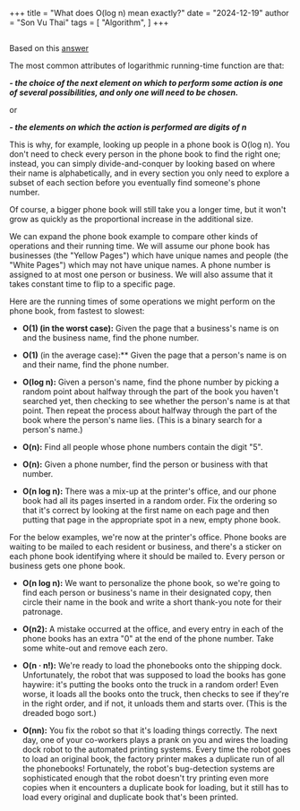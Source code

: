 +++
title = "What does O(log n) mean exactly?"
date = "2024-12-19"
author = "Son Vu Thai"
tags = [
    "Algorithm",
]
+++

##

Based on this [answer](https://stackoverflow.com/questions/2307283/what-does-olog-n-mean-exactly/2307314#2307314)

The most common attributes of logarithmic running-time function are that:

***- the choice of the next element on which to perform some action is one of several possibilities, and only one will need to be chosen.***

or

***- the elements on which the action is performed are digits of n***

This is why, for example, looking up people in a phone book is O(log n). You don't need to check every person in the phone book to find the right one; 
instead, you can simply divide-and-conquer by looking based on where their name is alphabetically, and in every section you only need to explore a subset of each section before you eventually find someone's phone number.

Of course, a bigger phone book will still take you a longer time, but it won't grow as quickly as the proportional increase in the additional size.

We can expand the phone book example to compare other kinds of operations and their running time. 
We will assume our phone book has businesses (the "Yellow Pages") which have unique names and people (the "White Pages") which may not have unique names. 
A phone number is assigned to at most one person or business. We will also assume that it takes constant time to flip to a specific page.

Here are the running times of some operations we might perform on the phone book, from fastest to slowest:

- **O(1) (in the worst case):** Given the page that a business's name is on and the business name, find the phone number.

- **O(1)** (in the average case):** Given the page that a person's name is on and their name, find the phone number.

- **O(log n):** Given a person's name, find the phone number by picking a random point about halfway through the part of the book you haven't searched yet, then checking to see whether the person's name is at that point. Then repeat the process about halfway through the part of the book where the person's name lies. (This is a binary search for a person's name.)

- **O(n):** Find all people whose phone numbers contain the digit "5".

- **O(n):** Given a phone number, find the person or business with that number.

- **O(n log n):** There was a mix-up at the printer's office, and our phone book had all its pages inserted in a random order. Fix the ordering so that it's correct by looking at the first name on each page and then putting that page in the appropriate spot in a new, empty phone book.

For the below examples, we're now at the printer's office. 
Phone books are waiting to be mailed to each resident or business, and there's a sticker on each phone book identifying where it should be mailed to. 
Every person or business gets one phone book.

- **O(n log n):** We want to personalize the phone book, so we're going to find each person or business's name in their designated copy, then circle their name in the book and write a short thank-you note for their patronage.

- **O(n2):** A mistake occurred at the office, and every entry in each of the phone books has an extra "0" at the end of the phone number. Take some white-out and remove each zero.

- **O(n · n!):** We're ready to load the phonebooks onto the shipping dock. Unfortunately, the robot that was supposed to load the books has gone haywire: it's putting the books onto the truck in a random order! Even worse, it loads all the books onto the truck, then checks to see if they're in the right order, and if not, it unloads them and starts over. (This is the dreaded bogo sort.)

- **O(nn):** You fix the robot so that it's loading things correctly. The next day, one of your co-workers plays a prank on you and wires the loading dock robot to the automated printing systems. Every time the robot goes to load an original book, the factory printer makes a duplicate run of all the phonebooks! Fortunately, the robot's bug-detection systems are sophisticated enough that the robot doesn't try printing even more copies when it encounters a duplicate book for loading, but it still has to load every original and duplicate book that's been printed.

